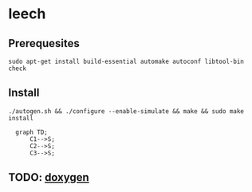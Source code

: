 # leech

## Prerequesites
`sudo apt-get install build-essential automake autoconf libtool-bin check`

## Install
`./autogen.sh && ./configure --enable-simulate && make && sudo make install`

```mermaid
  graph TD;
      C1-->S;
      C2-->S;
      C3-->S;
```

## TODO: [doxygen](https://www.gnu.org/software/autoconf-archive/ax_prog_doxygen.html)

